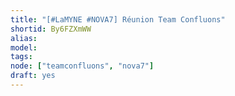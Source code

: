 ```yaml
---
title: "[#LaMYNE #NOVA7] Réunion Team Confluons"
shortid: By6FZXmWW
alias:
model:
tags:
node: ["teamconfluons", "nova7"]
draft: yes
---
```

